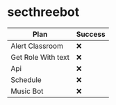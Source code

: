 # secthreebot

Plan | Success
----- | -----
Alert Classroom | ❌
Get Role With text | ❌
Api | ❌
Schedule | ❌
Music Bot | ❌
